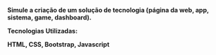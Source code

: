 **Simule a criação de um solução de tecnologia (página da web, app, sistema, game, dashboard).**

**Tecnologias Utilizadas:**

**HTML, CSS, Bootstrap, Javascript**




